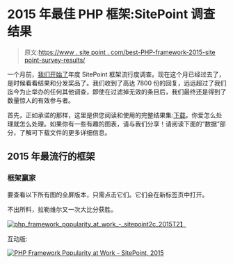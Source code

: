 # 2015 年最佳 PHP 框架:SitePoint 调查结果

> 原文:[https://www . site point . com/best-PHP-framework-2015-site point-survey-results/](https://www.sitepoint.com/best-php-framework-2015-sitepoint-survey-results/)

一个月前，[我们开始了](https://www.sitepoint.com/best-php-framework-2015-survey/)年度 SitePoint 框架流行度调查。现在这个月已经过去了，是时候看看结果和分发奖品了。我们收到了高达 7800 份的回复，远远超过了我们迄今为止举办的任何其他调查，即使在过滤掉无效的条目后，我们最终还是得到了数量惊人的有效参与者。

首先，正如承诺的那样，这里是供您阅读和使用的完整结果集:[下载](https://github.com/sitepoint-editors/php-fw-survey-2015)。你爱怎么处理就怎么处理。如果你有一些有趣的图表，请与我们分享！请阅读下面的“数据”部分，了解可下载文件的更多详细信息。

## 2015 年最流行的框架

### 框架赢家

要查看以下所有图的全屏版本，只需点击它们。它们会在新标签页中打开。

不出所料，拉勒维尔又一次大比分获胜。

[![php_framework_popularity_at_work_-_sitepoint2c_2015](../Images/fda27f54a5a3bde3fa21c26c47b83d97.png)T2】](https://www.sitepoint.com/wp-content/uploads/2015/03/1427547421php_framework_popularity_at_work_-_sitepoint2c_2015.png)

互动版:

[![PHP Framework Popularity at Work - SitePoint, 2015](../Images/de4b09c1eebbb0c284fbd6f94264f250.png)](https://plot.ly/~swader/12/ "PHP Framework Popularity at Work - SitePoint, 2015")